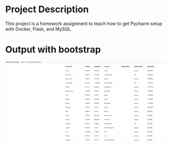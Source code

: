 # Project Description
This project is a homework assignment to teach how to get Pycharm setup with Docker, Flask, and MySQL.

# Output with bootstrap
![boot strap](screenshots/bootstrap.PNG)


